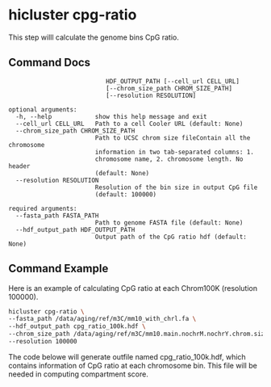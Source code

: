 # hicluster cpg-ratio
This step willl calculate the genome bins CpG ratio.

## Command Docs

```usage: hicluster cpg-ratio [-h] --fasta_path FASTA_PATH --hdf_output_path
                           HDF_OUTPUT_PATH [--cell_url CELL_URL]
                           [--chrom_size_path CHROM_SIZE_PATH]
                           [--resolution RESOLUTION]

optional arguments:
  -h, --help            show this help message and exit
  --cell_url CELL_URL   Path to a cell Cooler URL (default: None)
  --chrom_size_path CHROM_SIZE_PATH
                        Path to UCSC chrom size fileContain all the chromosome
                        information in two tab-separated columns: 1.
                        chromosome name, 2. chromosome length. No header
                        (default: None)
  --resolution RESOLUTION
                        Resolution of the bin size in output CpG file
                        (default: 100000)

required arguments:
  --fasta_path FASTA_PATH
                        Path to genome FASTA file (default: None)
  --hdf_output_path HDF_OUTPUT_PATH
                        Output path of the CpG ratio hdf (default: None)
```

## Command Example
Here is an example of calculating CpG ratio at each Chrom100K (resolution 100000). 

```bash
hicluster cpg-ratio \
--fasta_path /data/aging/ref/m3C/mm10_with_chrl.fa \
--hdf_output_path cpg_ratio_100k.hdf \
--chrom_size_path /data/aging/ref/m3C/mm10.main.nochrM.nochrY.chrom.sizes \
--resolution 100000
```
The code belowe will generate outfile named cpg_ratio_100k.hdf, which contains information of CpG ratio at each chromosome bin. This file will be needed in computing compartment score. 